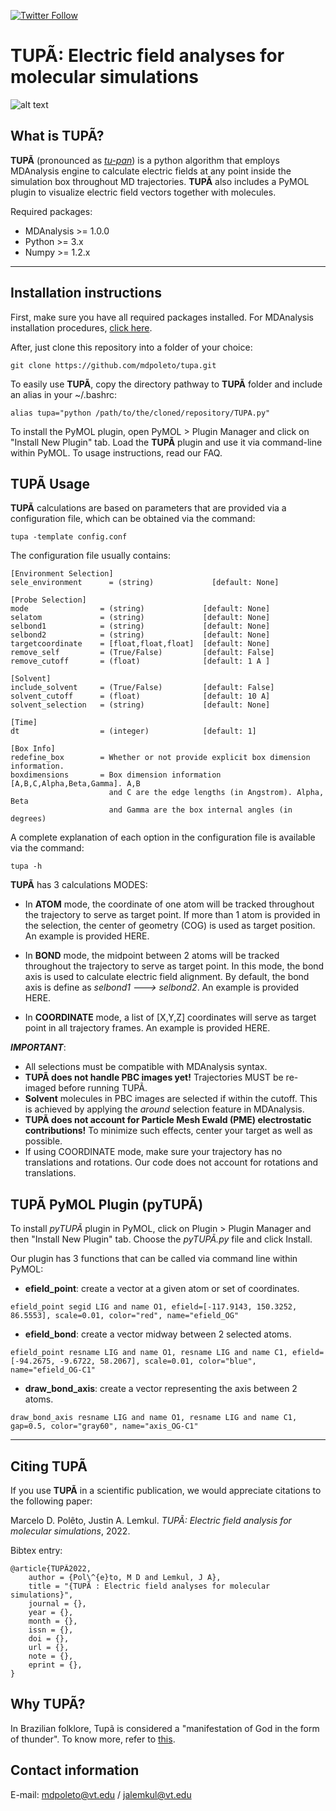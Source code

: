 [![Twitter Follow](https://img.shields.io/twitter/follow/mdpoleto?style=social)](https://twitter.com/mdpoleto)

# **TUPÃ**: Electric field analyses for molecular simulations

![alt text](https://github.com/mdpoleto/tupa/blob/main/LOGO/TUPÃ_LOGO.png "TUPÃ")

## What is TUPÃ?
**TUPÃ** (pronounced as [*tu-pan*](https://translate.google.com/?hl=pt-BR&sl=pt&tl=en&text=tup%C3%A3&op=translate)) is a python algorithm that employs MDAnalysis engine to calculate electric fields at any point inside
the simulation box throughout MD trajectories. **TUPÃ** also includes a PyMOL plugin to visualize electric
field vectors together with molecules.

Required packages:

* MDAnalysis >= 1.0.0
* Python     >= 3.x
* Numpy      >= 1.2.x

------------------------------
## Installation instructions

First, make sure you have all required packages installed. For MDAnalysis installation procedures, [click here](https://www.mdanalysis.org/pages/installation_quick_start/).

After, just clone this repository into a folder of your choice:

    git clone https://github.com/mdpoleto/tupa.git

To easily use **TUPÃ**, copy the directory pathway to **TUPÃ** folder and include an alias in your ~/.bashrc:

    alias tupa="python /path/to/the/cloned/repository/TUPA.py"

To install the PyMOL plugin, open PyMOL > Plugin Manager and click on "Install New Plugin" tab.
Load the **TUPÃ** plugin and use it via command-line within PyMOL. To usage instructions, read our FAQ.


## TUPÃ Usage
**TUPÃ** calculations are based on parameters that are provided via a configuration file,
which can be obtained via the command:

    tupa -template config.conf


The configuration file usually contains:

    [Environment Selection]
    sele_environment      = (string)             [default: None]

    [Probe Selection]
    mode                = (string)             [default: None]
    selatom             = (string)             [default: None]
    selbond1            = (string)             [default: None]
    selbond2            = (string)             [default: None]
    targetcoordinate    = [float,float,float]  [default: None]
    remove_self         = (True/False)         [default: False]
    remove_cutoff       = (float)              [default: 1 A ]

    [Solvent]
    include_solvent     = (True/False)         [default: False]
    solvent_cutoff      = (float)              [default: 10 A]
    solvent_selection   = (string)             [default: None]

    [Time]
    dt                  = (integer)            [default: 1]

    [Box Info]
    redefine_box        = Whether or not provide explicit box dimension information.
    boxdimensions       = Box dimension information [A,B,C,Alpha,Beta,Gamma]. A,B
                          and C are the edge lengths (in Angstrom). Alpha, Beta
                          and Gamma are the box internal angles (in degrees)

A complete explanation of each option in the configuration file is available via the command:

    tupa -h

**TUPÃ** has 3 calculations MODES:

* In **ATOM** mode, the coordinate of one atom will be tracked throughout the trajectory to serve as target point.
If more than 1 atom is provided in the selection, the center of geometry (COG) is used as target position. An example
is provided HERE.

* In **BOND** mode, the midpoint between 2 atoms will be tracked throughout the trajectory to serve as target
point. In this mode, the bond axis is used to calculate electric field alignment. By default, the bond axis is
define as *selbond1 ---> selbond2*. An example is provided HERE.

* In **COORDINATE** mode, a list of [X,Y,Z] coordinates will serve as target point in all trajectory frames.
An example is provided HERE.

***IMPORTANT***:
* All selections must be compatible with MDAnalysis syntax.
* **TUPÃ does not handle PBC images yet!** Trajectories MUST be re-imaged before running TUPÃ.
* **Solvent** molecules in PBC images are selected if within the cutoff. This is achieved by applying the *around* selection feature in MDAnalysis.
* **TUPÃ does not account for Particle Mesh Ewald (PME) electrostatic contributions!** To minimize such effects, center your target as well as possible.
* If using COORDINATE mode, make sure your trajectory has no translations and rotations. Our code does not account for rotations and translations.


## TUPÃ PyMOL Plugin (pyTUPÃ)

To install *pyTUPÃ* plugin in PyMOL, click on Plugin > Plugin Manager and then "Install New Plugin" tab.
Choose the *pyTUPÃ.py* file and click Install.

Our plugin has 3 functions that can be called via command line within PyMOL:

* **efield_point**: create a vector at a given atom or set of coordinates.
```
efield_point segid LIG and name O1, efield=[-117.9143, 150.3252, 86.5553], scale=0.01, color="red", name="efield_OG"
```

* **efield_bond**: create a vector midway between 2 selected atoms.
```
efield_point resname LIG and name O1, resname LIG and name C1, efield=[-94.2675, -9.6722, 58.2067], scale=0.01, color="blue", name="efield_OG-C1"
```

* **draw_bond_axis**: create a vector representing the axis between 2 atoms.
```
draw_bond_axis resname LIG and name O1, resname LIG and name C1, gap=0.5, color="gray60", name="axis_OG-C1"
```

--------------------------
## Citing TUPÃ

If you use **TUPÃ** in a scientific publication, we would appreciate citations to the following paper:

Marcelo D. Polêto, Justin A. Lemkul. *TUPÃ: Electric field analysis for molecular simulations*, 2022.

Bibtex entry:
```
@article{TUPÃ2022,
    author = {Pol\^{e}to, M D and Lemkul, J A},
    title = "{TUPÃ : Electric field analyses for molecular simulations}",
    journal = {},
    year = {},
    month = {},
    issn = {},
    doi = {},
    url = {},
    note = {},
    eprint = {},
}
```
## Why TUPÃ?

In Brazilian folklore, Tupã is considered a "manifestation of God in the form of thunder". To know more, refer to [this](https://en.wikipedia.org/wiki/Tup%C3%A3_(mythology)).

## Contact information
E-mail: mdpoleto@vt.edu / jalemkul@vt.edu
